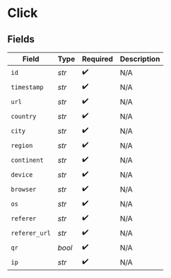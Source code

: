 # Click


## Fields

| Field              | Type               | Required           | Description        |
| ------------------ | ------------------ | ------------------ | ------------------ |
| `id`               | *str*              | :heavy_check_mark: | N/A                |
| `timestamp`        | *str*              | :heavy_check_mark: | N/A                |
| `url`              | *str*              | :heavy_check_mark: | N/A                |
| `country`          | *str*              | :heavy_check_mark: | N/A                |
| `city`             | *str*              | :heavy_check_mark: | N/A                |
| `region`           | *str*              | :heavy_check_mark: | N/A                |
| `continent`        | *str*              | :heavy_check_mark: | N/A                |
| `device`           | *str*              | :heavy_check_mark: | N/A                |
| `browser`          | *str*              | :heavy_check_mark: | N/A                |
| `os`               | *str*              | :heavy_check_mark: | N/A                |
| `referer`          | *str*              | :heavy_check_mark: | N/A                |
| `referer_url`      | *str*              | :heavy_check_mark: | N/A                |
| `qr`               | *bool*             | :heavy_check_mark: | N/A                |
| `ip`               | *str*              | :heavy_check_mark: | N/A                |